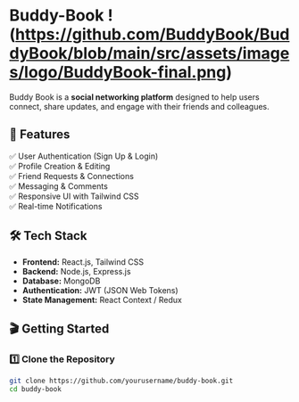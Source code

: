 # Buddy-Book !(https://github.com/BuddyBook/BuddyBook/blob/main/src/assets/images/logo/BuddyBook-final.png)


Buddy Book is a **social networking platform** designed to help users connect, share updates, and engage with their friends and colleagues.  

## 🚀 Features  

✅ User Authentication (Sign Up & Login)  
✅ Profile Creation & Editing  
✅ Friend Requests & Connections  
✅ Messaging & Comments  
✅ Responsive UI with Tailwind CSS  
✅ Real-time Notifications  

## 🛠️ Tech Stack  

- **Frontend:** React.js, Tailwind CSS  
- **Backend:** Node.js, Express.js  
- **Database:** MongoDB  
- **Authentication:** JWT (JSON Web Tokens)  
- **State Management:** React Context / Redux  

## 🎬 Getting Started  

### 1️⃣ **Clone the Repository**  

```sh
git clone https://github.com/yourusername/buddy-book.git
cd buddy-book
